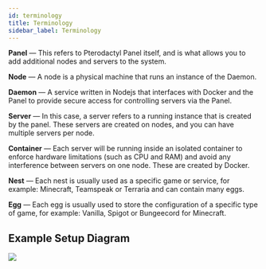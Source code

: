 ```yaml
---
id: terminology
title: Terminology
sidebar_label: Terminology
---
```

**Panel** — This refers to Pterodactyl Panel itself, and is what allows you to add additional
nodes and servers to the system.

**Node** — A node is a physical machine that runs an instance of the Daemon.

**Daemon** — A service written in Nodejs that interfaces with Docker and the Panel to provide secure access for
controlling servers via the Panel.

**Server** — In this case, a server refers to a running instance that is created by the panel. These servers are
created on nodes, and you can have multiple servers per node.

**Container** — Each server will be running inside an isolated container to enforce hardware limitations
(such as CPU and RAM) and avoid any interference between servers on one node. These are created by Docker.

**Nest** — Each nest is usually used as a specific game or service, for example: Minecraft, Teamspeak or Terraria and can contain many eggs.

**Egg**  — Each egg is usually used to store the configuration of a specific type of game, for example: Vanilla, Spigot or Bungeecord for Minecraft.



## Example Setup Diagram

![](./../.vuepress/public/example_setup.png)
